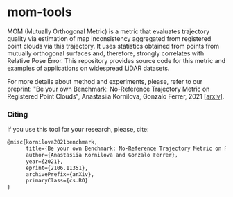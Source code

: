 # mom-tools



MOM (Mutually Orthogonal Metric) is a metric that evaluates trajectory quality via estimation of map inconsistency aggregated from registered point clouds via this trajectory. It uses statistics obtained from points from mutually orthogonal surfaces and, therefore, strongly correlates with Relative Pose Error. This repository provides source code for this metric and examples of applications on widespread LiDAR datasets.



For more details about method and experiments, please, refer to our preprint: "Be your own Benchmark: No-Reference Trajectory Metric on Registered Point Clouds", Anastasiia Kornilova, Gonzalo Ferrer, 2021 [[arxiv]](https://arxiv.org/abs/2106.11351).



### Citing

If you use this tool for your research, please, cite:

```latex
@misc{kornilova2021benchmark,
      title={Be your own Benchmark: No-Reference Trajectory Metric on Registered Point Clouds}, 
      author={Anastasiia Kornilova and Gonzalo Ferrer},
      year={2021},
      eprint={2106.11351},
      archivePrefix={arXiv},
      primaryClass={cs.RO}
}
```
